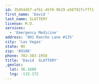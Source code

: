 ```yaml
---
id: 35d54d57-afb1-45f0-9b29-a50792fcfff1
first_name: 'David '
last_name: SLATTERY
license: M.D.
services:
  - 'Emergency Medicine'
address: '901 Rancho Lane #135'
city: 'Las Vegas'
state: NV
zip: '89106'
phone: 702-383-1958
title: 'David  SLATTERY'
_geoloc:
  lat: 36.1609
  lng: -115.172
---
```

